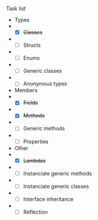 Task list
- Types
- - [x] ~~Classes~~
- - [ ] Structs
- - [ ] Enums
- - [ ] Generic classes
- - [ ] Anonymous types
- Members
- - [x] ~~Fields~~
- - [x] ~~Methods~~
- - [ ] Generic methods
- - [ ] Properties
- Other
- - [x] ~~Lambdas~~
- - [ ] Instanciate generic methods
- - [ ] Instanciate generic classes
- - [ ] Interface inheritance
- - [ ] Reflection
